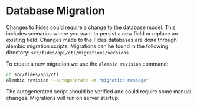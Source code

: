 # Database Migration

Changes to Fides could require a change to the database model. This includes scenarios where you want to persist a new field or replace an existing field. Changes made to the Fides databases are done through alembic migration scripts. Migrations can be found in the following directory: `src/fides/api/ctl/migrations/versions`

To create a new migration we use the `alembic revision` command:

```bash
cd src/fides/api/ctl
alembic revision --autogenerate -m "migration message"
```

The autogenerated script should be verified and could require some manual changes. Migrations will run on server startup.
